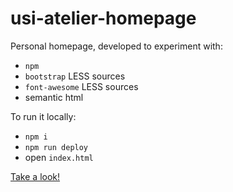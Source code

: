 # usi-atelier-homepage

Personal homepage, developed to experiment with:
- `npm`
- `bootstrap` LESS sources
- `font-awesome` LESS sources
- semantic html

To run it locally:
- `npm i`
- `npm run deploy`
- open `index.html`

[Take a look!](http://atelier.inf.usi.ch/~davicos)
